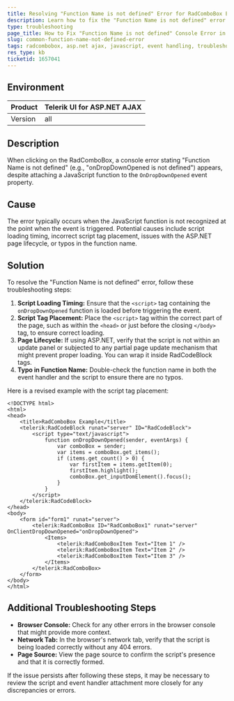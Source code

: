 ```yaml
---
title: Resolving "Function Name is not defined" Error for RadComboBox Event Handlers
description: Learn how to fix the "Function Name is not defined" error when attaching JavaScript functions to RadComboBox event properties in ASP.NET AJAX.
type: troubleshooting
page_title: How to Fix "Function Name is not defined" Console Error in Telerik UI for ASP.NET AJAX
slug: common-function-name-not-defined-error
tags: radcombobox, asp.net ajax, javascript, event handling, troubleshooting
res_type: kb
ticketid: 1657041
---
```


## Environment

| Product | Telerik UI for ASP.NET AJAX |
| --- | --- |
| Version | all |

## Description

When clicking on the RadComboBox, a console error stating "Function Name is not defined" (e.g., "onDropDownOpened is not defined") appears, despite attaching a JavaScript function to the `OnDropDownOpened` event property.

## Cause

The error typically occurs when the JavaScript function is not recognized at the point when the event is triggered. Potential causes include script loading timing, incorrect script tag placement, issues with the ASP.NET page lifecycle, or typos in the function name.

## Solution

To resolve the "Function Name is not defined" error, follow these troubleshooting steps:

1. **Script Loading Timing:** Ensure that the `<script>` tag containing the `onDropDownOpened` function is loaded before triggering the event.
2. **Script Tag Placement:** Place the `<script>` tag within the correct part of the page, such as within the `<head>` or just before the closing `</body>` tag, to ensure correct loading.
3. **Page Lifecycle:** If using ASP.NET, verify that the script is not within an update panel or subjected to any partial page update mechanism that might prevent proper loading. You can wrap it inside RadCodeBlock tags.
4. **Typo in Function Name:** Double-check the function name in both the event handler and the script to ensure there are no typos.

Here is a revised example with the script tag placement:

````ASPX
<!DOCTYPE html>
<html>
<head>
    <title>RadComboBox Example</title>
    <telerik:RadCodeBlock runat="server" ID="RadCodeBlock">
        <script type="text/javascript">
            function onDropDownOpened(sender, eventArgs) {
                var comboBox = sender;
                var items = comboBox.get_items();
                if (items.get_count() > 0) {
                    var firstItem = items.getItem(0);
                    firstItem.highlight();
                    comboBox.get_inputDomElement().focus();
                }
            }
        </script>
    </telerik:RadCodeBlock>
</head>
<body>
    <form id="form1" runat="server">
        <telerik:RadComboBox ID="RadComboBox1" runat="server" OnClientDropDownOpened="onDropDownOpened">
            <Items>
                <telerik:RadComboBoxItem Text="Item 1" />
                <telerik:RadComboBoxItem Text="Item 2" />
                <telerik:RadComboBoxItem Text="Item 3" />
            </Items>
        </telerik:RadComboBox>
    </form>
</body>
</html>
````

## Additional Troubleshooting Steps

- **Browser Console:** Check for any other errors in the browser console that might provide more context.
- **Network Tab:** In the browser's network tab, verify that the script is being loaded correctly without any 404 errors.
- **Page Source:** View the page source to confirm the script's presence and that it is correctly formed.

If the issue persists after following these steps, it may be necessary to review the script and event handler attachment more closely for any discrepancies or errors.

  
